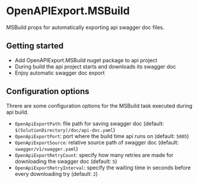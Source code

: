 # OpenAPIExport.MSBuild

MSBuild props for automatically exporting api swagger doc files.

## Getting started

* Add OpenAPIExport.MSBuild nuget package to api project
* During build the api project starts and downloads its swagger doc 
* Enjoy automatic swagger doc export

## Configuration options

Threre are some configuration options for the MSBuild task executed during api build.

* `OpenApiExportPath`: file path for saving swagger doc (default: `$(SolutionDirectory)/doc/api-doc.yaml`)
* `OpenApiExportPort`: port where the build time api runs on (default: `5005`)
* `OpenApiExportSource`: relative source path of swagger doc (default: `swagger/v1/swagger.yaml`)
* `OpenApiExportRetryCount`: specify how many retries are made for downloading the swagger doc (default: `5`)
* `OpenApiExportRetryInterval`: specify the waiting time in seconds before every downloading try (default: `2`)
